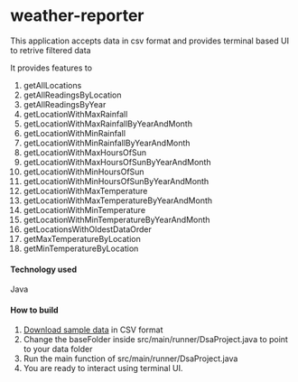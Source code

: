# weather-reporter

This application accepts data in csv format and provides terminal based UI to retrive filtered data

It provides features to 
1. getAllLocations
2. getAllReadingsByLocation
3. getAllReadingsByYear
4. getLocationWithMaxRainfall
5. getLocationWithMaxRainfallByYearAndMonth
6. getLocationWithMinRainfall
7. getLocationWithMinRainfallByYearAndMonth
8. getLocationWithMaxHoursOfSun
9. getLocationWithMaxHoursOfSunByYearAndMonth
10. getLocationWithMinHoursOfSun
11. getLocationWithMinHoursOfSunByYearAndMonth
12. getLocationWithMaxTemperature
13. getLocationWithMaxTemperatureByYearAndMonth
14. getLocationWithMinTemperature
15. getLocationWithMinTemperatureByYearAndMonth
16. getLocationsWithOldestDataOrder
17. getMaxTemperatureByLocation
18. getMinTemperatureByLocation

#### Technology used
Java

#### How to build
1. <a href="https://www.metoffice.gov.uk/research/climate/maps-and-data/historic-station-data#?tab=climateHistoric" target="blank"> Download sample data</a> in CSV format
2. Change the baseFolder inside src/main/runner/DsaProject.java to point to your data folder
3. Run the main function of src/main/runner/DsaProject.java
4. You are ready to interact using terminal UI.


